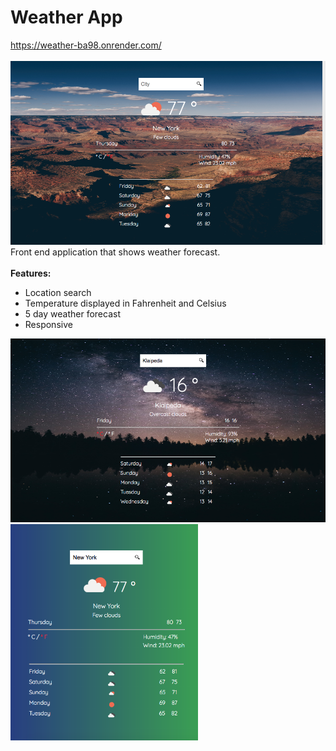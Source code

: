# Weather App
https://weather-ba98.onrender.com/
<br/>
<br/>
<img src="docs/main.png" width="700px">
<br/>
Front end application that shows weather forecast.
<br/>
<br/>
<b>Features:</b>

* Location search
* Temperature displayed in Fahrenheit and Celsius
* 5 day weather forecast
* Responsive

<img src="docs/night.png" width="700px">
<img src="docs/responsive.png" width="300px">
